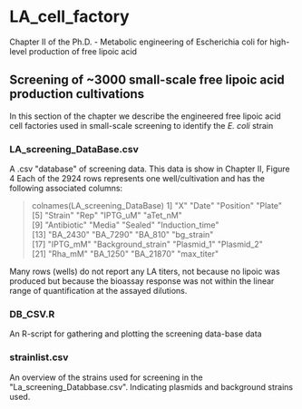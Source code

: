 # LA_cell_factory
Chapter II of the Ph.D. - Metabolic engineering of Escherichia coli for high-level production of free lipoic acid


## Screening of ~3000 small-scale free lipoic acid production cultivations
In this section of the chapter we describe the engineered free lipoic acid cell factories used in small-scale screening to identify the _E. coli_ strain
### LA_screening_DataBase.csv
A .csv "database" of screening data. This data is show in Chapter II, Figure 4
Each of the 2924 rows represents one well/cultivation and has the following associated columns:

>colnames(LA_screening_DataBase)
1] "X"                 "Date"              "Position"          "Plate"            
 [5] "Strain"            "Rep"               "IPTG_uM"           "aTet_nM"          
 [9] "Antibiotic"        "Media"             "Sealed"            "Induction_time"   
[13] "BA_2430"           "BA_7290"           "BA_810"            "bg_strain"        
[17] "IPTG_mM"           "Background_strain" "Plasmid_1"         "Plasmid_2"        
[21] "Rha_mM"            "BA_1250"           "BA_21870"          "max_titer"     

Many rows (wells) do not report any LA titers, not because no lipoic was produced but because the bioassay response was not within the linear range of quantification at the assayed dilutions.

### DB_CSV.R
An R-script for gathering and plotting the screening data-base data

### strainlist.csv
An overview of the strains used for screening in the "La_screening_Databbase.csv". Indicating plasmids and background strains used.
